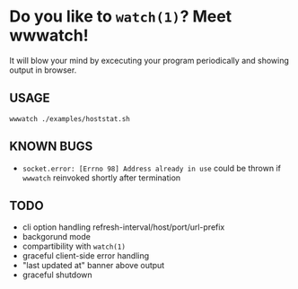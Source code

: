 Do you like to `watch(1)`? Meet wwwatch!
========================================
It will blow your mind by excecuting your program periodically and showing
output in browser.

USAGE
-----
`wwwatch ./examples/hoststat.sh`

KNOWN BUGS
----------
 - `socket.error: [Errno 98] Address already in use` could be thrown if
   `wwwatch` reinvoked shortly after termination

TODO
----
 - cli option handling refresh-interval/host/port/url-prefix
 - backgorund mode
 - compartibility with `watch(1)`
 - graceful client-side error handling
 - "last updated at" banner above output
 - graceful shutdown

